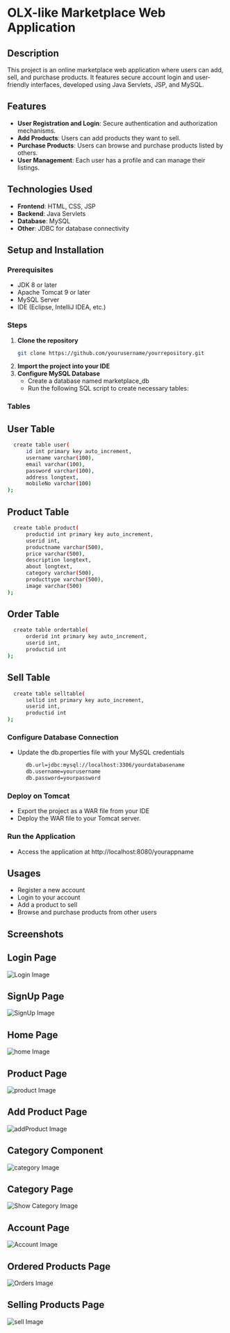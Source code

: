 # OLX-like Marketplace Web Application

## Description
This project is an online marketplace web application where users can add, sell, and purchase products. It features secure account login and user-friendly interfaces, developed using Java Servlets, JSP, and MySQL.

## Features
- **User Registration and Login**: Secure authentication and authorization mechanisms.
- **Add Products**: Users can add products they want to sell.
- **Purchase Products**: Users can browse and purchase products listed by others.
- **User Management**: Each user has a profile and can manage their listings.

## Technologies Used
- **Frontend**: HTML, CSS, JSP
- **Backend**: Java Servlets
- **Database**: MySQL
- **Other**: JDBC for database connectivity

## Setup and Installation

### Prerequisites
- JDK 8 or later
- Apache Tomcat 9 or later
- MySQL Server
- IDE (Eclipse, IntelliJ IDEA, etc.)

### Steps

1. **Clone the repository**
   ```bash
   git clone https://github.com/yourusername/yourrepository.git
2. **Import the project into your IDE**
3. **Configure MySQL Database**
   - Create a database named marketplace_db
   - Run the following SQL script to create necessary tables:
  

### Tables

## User Table

```bash
  create table user(
      id int primary key auto_increment,
      username varchar(100),
      email varchar(100),
      password varchar(100),
      address longtext,
      mobileNo varchar(100)
);
```

## Product Table

```bash
  create table product(
      productid int primary key auto_increment,
      userid int,
      productname varchar(500),
      price varchar(500),
      description longtext,
      about longtext,
      category varchar(500),
      producttype varchar(500),
      image varchar(500)
);
```

## Order Table

```bash
  create table ordertable(
      orderid int primary key auto_increment,
      userid int,
      productid int
);
```

## Sell Table

```bash
  create table selltable(
      sellid int primary key auto_increment,
      userid int,
      productid int
);
```
###  Configure Database Connection

 - Update the db.properties file with your MySQL credentials

```bash
      db.url=jdbc:mysql://localhost:3306/yourdatabasename
      db.username=yourusername
      db.password=yourpassword
```

### Deploy on Tomcat

- Export the project as a WAR file from your IDE
- Deploy the WAR file to your Tomcat server.

### Run the Application

 - Access the application at http://localhost:8080/yourappname

## Usages 
  - Register a new account
  - Login to your account
  - Add a product to sell
  - Browse and purchase products from other users


## Screenshots

## Login Page

![Login Image](https://github.com/akash-aravinth/Olx/blob/main/readmeimg/login.png)

## SignUp Page

![SignUp Image](https://github.com/akash-aravinth/Olx/blob/main/readmeimg/signup.png)

## Home Page

![home Image](https://github.com/akash-aravinth/Olx/blob/main/readmeimg/home.png)

## Product Page

![product Image](https://github.com/akash-aravinth/Olx/blob/main/readmeimg/product.png)

## Add Product Page

![addProduct Image](https://github.com/akash-aravinth/Olx/blob/main/readmeimg/sellproduct.png)

## Category Component

![category Image](https://github.com/akash-aravinth/Olx/blob/main/readmeimg/categorys.png)

## Category Page

![Show Category Image](https://github.com/akash-aravinth/Olx/blob/main/readmeimg/showcategory.png)

## Account Page

![Account Image](https://github.com/akash-aravinth/Olx/blob/main/readmeimg/account.png)

## Ordered Products Page

![Orders Image](https://github.com/akash-aravinth/Olx/blob/main/readmeimg/orders.png)

## Selling Products Page

![sell Image](https://github.com/akash-aravinth/Olx/blob/main/readmeimg/sellings.png)



